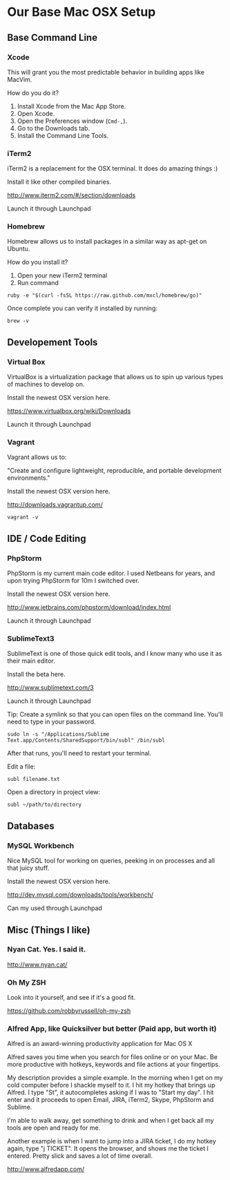 # Our Base Mac OSX Setup

## Base Command Line

### Xcode

This will grant you the most predictable behavior in building apps like MacVim.

How do you do it?

1. Install Xcode from the Mac App Store.
1. Open Xcode.
1. Open the Preferences window (`Cmd-,`).
1. Go to the Downloads tab.
1. Install the Command Line Tools.

### iTerm2

iTerm2 is a replacement for the OSX terminal. It does do amazing things :)

Install it like other compiled binaries.

http://www.iterm2.com/#/section/downloads

Launch it through Launchpad

### Homebrew

Homebrew allows us to install packages in a similar way as apt-get on Ubuntu.

How do you install it?

1. Open your new iTerm2 terminal
1. Run command 

```
ruby -e "$(curl -fsSL https://raw.github.com/mxcl/homebrew/go)"
```

Once complete you can verify it installed by running:

```
brew -v
```

## Developement Tools

### Virtual Box

VirtualBox is a virtualization package that allows us to spin up various types of machines to develop on.

Install the newest OSX version here.

https://www.virtualbox.org/wiki/Downloads

Launch it through Launchpad

### Vagrant

Vagrant allows us to:

"Create and configure lightweight, reproducible, and portable development environments."

Install the newest OSX version here.

http://downloads.vagrantup.com/

```
vagrant -v
```

## IDE / Code Editing

### PhpStorm

PhpStorm is my current main code editor. I used Netbeans for years, and upon trying PhpStorm for 10m I switched over.

Install the newest OSX version here.

http://www.jetbrains.com/phpstorm/download/index.html

Launch it through Launchpad

### SublimeText3

SublimeText is one of those quick edit tools, and I know many who use it as their main editor.

Install the beta here.

http://www.sublimetext.com/3

Launch it through Launchpad

Tip: Create a symlink so that you can open files on the command line. You'll need to type in your password.

```
sudo ln -s "/Applications/Sublime Text.app/Contents/SharedSupport/bin/subl" /bin/subl
```

After that runs, you'll need to restart your terminal.

Edit a file:

```
subl filename.txt
```

Open a directory in project view:

```
subl ~/path/to/directory
```

## Databases

### MySQL Workbench

Nice MySQL tool for working on queries, peeking in on processes and all that juicy stuff.

Install the newest OSX version here.

http://dev.mysql.com/downloads/tools/workbench/

Can my used through Launchpad

## Misc (Things I like)

### Nyan Cat. Yes. I said it.

http://www.nyan.cat/

### Oh My ZSH

Look into it yourself, and see if it's a good fit.

https://github.com/robbyrussell/oh-my-zsh

### Alfred App, like Quicksilver but better (Paid app, but worth it)

Alfred is an award-winning productivity application for Mac OS X

Alfred saves you time when you search for files online or on your Mac. Be more productive with hotkeys, keywords and file actions at your fingertips.

My description provides a simple example. In the morning when I get on my cold computer before I shackle myself to it. I hit my hotkey that brings up Alfred. I type "St", it autocompletes asking if I was to "Start my day". I hit enter and it proceeds to open Email, JIRA, iTerm2, Skype, PhpStorm and Sublime.

I'm able to walk away, get something to drink and when I get back all my tools are open and ready for me.

Another example is when I want to jump into a JIRA ticket, I do my hotkey again, type "j TICKET". It opens the browser, and shows me the ticket I entered. Pretty slick and saves a lot of time overall.

http://www.alfredapp.com/

